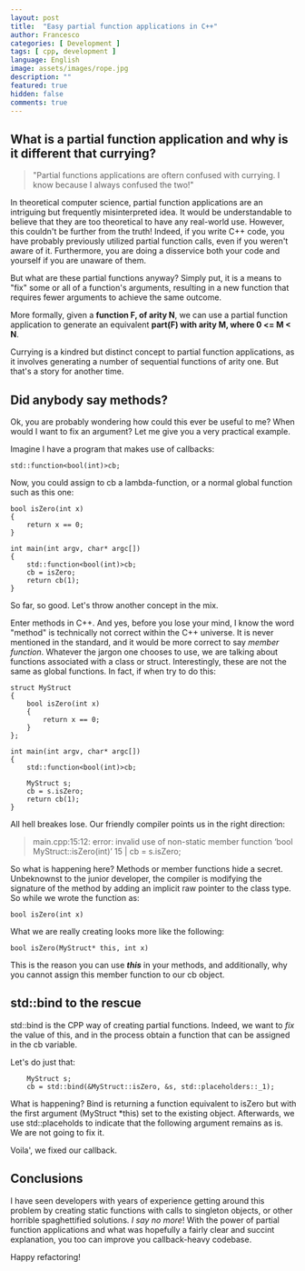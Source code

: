 ```yaml
---
layout: post
title:  "Easy partial function applications in C++"
author: Francesco
categories: [ Development ]
tags: [ cpp, development ]
language: English
image: assets/images/rope.jpg
description: ""
featured: true
hidden: false
comments: true
---
```



## What is a partial function application and why is it different that currying?

> "Partial functions applications are oftern confused with currying. I know because I always confused the two!"

In theoretical computer science, partial function applications are an intriguing but frequently misinterpreted idea.
It would be understandable to believe that they are too theoretical to have any real-world use. 
However, this couldn't be further from the truth!
Indeed, if you write C++ code, you have probably previously utilized partial function calls, even if you weren't aware of it. Furthermore, you are doing a disservice both your code and yourself if you are unaware of them.

But what are these partial functions anyway? Simply put, it is a means to "fix" some or all of a function's arguments, resulting in a new function that requires fewer arguments to achieve the same outcome.

More formally, given a **function F, of arity N**, we can use a partial function application to generate an equivalent **part(F) with arity M, where 0 <= M < N**.

Currying is a kindred but distinct concept to partial function applications, as it involves generating a number of sequential functions of arity one. But that's a story for another time.


## Did anybody say methods?

Ok, you are probably wondering how could this ever be useful to me? When would I want to fix an argument?
Let me give you a very practical example.

Imagine I have a program that makes use of callbacks:

```
std::function<bool(int)>cb;
```

Now, you could assign to cb a lambda-function, or a normal global function such as this one:

```
bool isZero(int x)
{
    return x == 0;
}

int main(int argv, char* argc[])
{
    std::function<bool(int)>cb;
    cb = isZero;
    return cb(1);
}
```
So far, so good. Let's throw another concept in the mix.

Enter methods in C++. And yes, before you lose your mind, I know the word "method" is technically not correct within the C++ universe. It is never mentioned in the standard, and it would be more correct to say *member function*. Whatever the jargon one chooses to use, we are talking about functions associated with a class or struct. Interestingly, these are not the same as global functions. In fact, if when try to do this:

```
struct MyStruct
{
    bool isZero(int x)
    {
        return x == 0;
    }
};

int main(int argv, char* argc[])
{
    std::function<bool(int)>cb;

    MyStruct s;
    cb = s.isZero;
    return cb(1);
}
```

All hell breakes lose. Our friendly compiler points us in the right direction:

> main.cpp:15:12: error: invalid use of non-static member function ‘bool MyStruct::isZero(int)’
>   15 |     cb = s.isZero;

So what is happening here? Methods or member functions hide a secret. 
Unbeknownst to the junior developer, the compiler is modifying the signature of the method by adding an implicit raw pointer to the class type. So while we wrote the function as:

`bool isZero(int x)`

What we are really creating looks more like the following:

`bool isZero(MyStruct* this, int x)`

This is the reason you can use ***this*** in your methods, and additionally, why you cannot assign this member function to our cb object.


## std::bind to the rescue 

std::bind is the CPP way of creating partial functions. Indeed, we want to *fix* the value of this, and in the process obtain a function that can be assigned in the cb variable.

Let's do just that:

```
    MyStruct s;
    cb = std::bind(&MyStruct::isZero, &s, std::placeholders::_1);
```

What is happening? Bind is returning a function equivalent to isZero but with the first argument (MyStruct *this) set to the existing object. Afterwards, we use std::placeholds to indicate that the following argument remains as is. We are not going to fix it.

Voila', we fixed our callback.

## Conclusions

I have seen developers with years of experience getting around this problem by creating static functions with calls to singleton objects, or other horrible spaghettified solutions. 
*I say no more*! With the power of partial function applications and what was hopefully a fairly clear and succint explanation, you too can improve you callback-heavy codebase.

Happy refactoring!